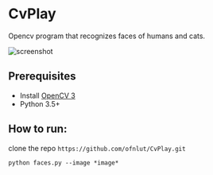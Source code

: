 # CvPlay
Opencv program that recognizes faces of humans and cats.

![screenshot](https://i.imgur.com/s4rn3pj.png)

## Prerequisites
* Install [OpenCV 3](https://opencv.org/opencv-3-3.html)
* Python 3.5+

## How to run:

clone the repo `https://github.com/ofnlut/CvPlay.git`

`python faces.py --image *image*`
